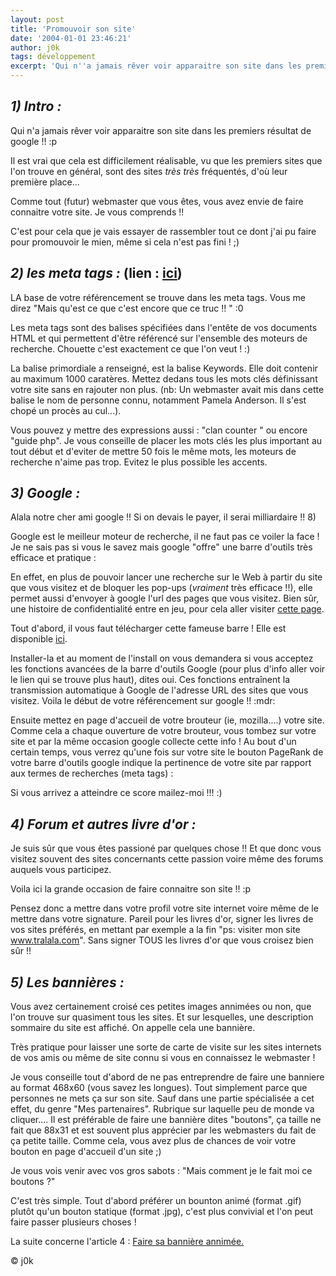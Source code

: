 ```yaml
---
layout: post
title: 'Promouvoir son site'
date: '2004-01-01 23:46:21'
author: j0k
tags: développement
excerpt: 'Qui n''a jamais rêver voir apparaitre son site dans les premiers résultat de google !! :p'
---
```


## _1) Intro :_
Qui n'a jamais rêver voir apparaitre son site dans les premiers résultat de google !! :p

 Il est vrai que cela est difficilement réalisable, vu que les premiers sites que l'on trouve en général, sont des sites _très_ _très_ fréquentés, d'où leur première place...

 Comme tout (futur) webmaster que vous êtes, vous avez envie de faire connaitre votre site. Je vous comprends !!

 C'est pour cela que je vais essayer de rassembler tout ce dont j'ai pu faire pour promouvoir le mien, même si cela n'est pas fini ! ;)

##  _2) les meta tags :_ (lien : [ici](http://hautrive.free.fr/html/metabal.htm))

 LA base de votre référencement se trouve dans les meta tags.
 Vous me direz "Mais qu'est ce que c'est encore que ce truc !! " :0

 Les meta tags sont des balises spécifiées dans l'entête de vos documents HTML et qui permettent d'être référencé sur l'ensemble des moteurs de recherche. Chouette c'est exactement ce que l'on veut ! :)

 La balise primordiale a renseigné, est la balise Keywords. Elle doit contenir au maximum 1000 caratères. Mettez dedans tous les mots clés définissant votre site sans en rajouter non plus. (nb: Un webmaster avait mis dans cette balise le nom de personne connu, notamment Pamela Anderson. Il s'est chopé un procès au cul...).

 Vous pouvez y mettre des expressions aussi : "clan counter " ou encore "guide php". Je vous conseille de placer les mots clés les plus important au tout début et d'eviter de mettre 50 fois le même mots, les moteurs de recherche n'aime pas trop. Evitez le plus possible les accents.

##    _3) Google :_

 Alala notre cher ami google !! Si on devais le payer, il serai milliardaire !! 8)

 Google est le meilleur moteur de recherche, il ne faut pas ce voiler la face ! Je ne sais pas si vous le savez mais google "offre" une barre d'outils très efficace et pratique :

 En effet, en plus de pouvoir lancer une recherche sur le Web à partir du site que vous visitez et de bloquer les pop-ups (_vraiment_ très efficace !!), elle permet aussi d'envoyer à google l'url des pages que vous visitez. Bien sûr, une histoire de confidentialité entre en jeu, pour cela aller visiter [cette page](http://toolbar.google.com/intl/fr/privacy.html).

 Tout d'abord, il vous faut télécharger cette fameuse barre !
Elle est disponible [ici](http://toolbar.google.com/intl/fr/download?go=T%E9l%E9charger+la+barre+d%27outils+Google).

 Installer-la et au moment de l'install on vous demandera si vous acceptez les fonctions avancées de la barre d'outils Google (pour plus d'info aller voir le lien qui se trouve plus haut), dites oui. Ces fonctions entraînent la transmission automatique à Google de l'adresse URL des sites que vous visitez. Voila le début de votre référencement sur google !! :mdr:

 Ensuite mettez en page d'accueil de votre brouteur (ie, mozilla....) votre site. Comme cela a chaque ouverture de votre brouteur, vous tombez sur votre site et par la même occasion google collecte cette info ! Au bout d'un certain temps, vous verrez qu'une fois sur votre site le bouton PageRank de votre barre d'outils google indique la pertinence de votre site par rapport aux termes de recherches (meta tags) :

 Si vous arrivez a atteindre ce score mailez-moi !!! :)

##  _4) Forum et autres livre d'or :_

 Je suis sûr que vous êtes passioné par quelques chose !! Et que donc vous visitez souvent des sites concernants cette passion voire même des forums auquels vous participez.

 Voila ici la grande occasion de faire connaitre son site !! :p

 Pensez donc a mettre dans votre profil votre site internet voire même de le mettre dans votre signature. Pareil pour les livres d'or, signer les livres de vos sites préférés, en mettant par exemple a la fin "ps: visiter mon site www.tralala.com". Sans signer TOUS les livres d'or que vous croisez bien sûr !!

##  _5) Les bannières :_

 Vous avez certainement croisé ces petites images annimées ou non, que l'on trouve sur quasiment tous les sites. Et sur lesquelles, une description sommaire du site est affiché. On appelle cela une bannière.

 Très pratique pour laisser une sorte de carte de visite sur les sites internets de vos amis ou même de site connu si vous en connaissez le webmaster !

 Je vous conseille tout d'abord de ne pas entreprendre de faire une banniere au format 468x60 (vous savez les longues). Tout simplement parce que personnes ne mets ça sur son site. Sauf dans une partie spécialisée a cet effet, du genre "Mes partenaires". Rubrique sur laquelle peu de monde va cliquer.... Il est préférable de faire une bannière dites "boutons", ça taille ne fait que 88x31 et est souvent plus apprécier par les webmasters du fait de ça petite taille. Comme cela, vous avez plus de chances de voir votre bouton en page d'accueil d'un site ;)

  Je vous vois venir avec vos gros sabots : "Mais comment je le fait moi ce boutons ?"

 C'est très simple. Tout d'abord préférer un bounton animé (format .gif) plutôt qu'un bouton statique (format .jpg), c'est plus convivial et l'on peut faire passer plusieurs choses !

 La suite concerne l'article 4 : [Faire sa bannière annimée.](http://www.j0k3r.net/articles-faire-sa-banniere-4.html)

  © j0k
